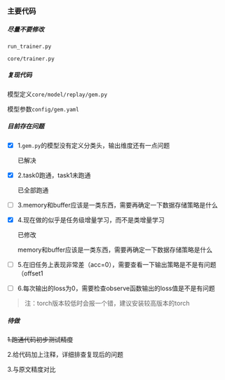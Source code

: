 ### 主要代码

##### 尽量不要修改

`run_trainer.py`

`core/trainer.py`

##### 复现代码

模型定义`core/model/replay/gem.py`

模型参数`config/gem.yaml`

##### 目前存在问题

- [x] 1.`gem.py`的模型没有定义分类头，输出维度还有一点问题

  已解决

- [x] 2.task0跑通，task1未跑通

  已全部跑通

- [ ] 3.memory和buffer应该是一类东西，需要再确定一下数据存储策略是什么

- [x] 4.现在做的似乎是任务级增量学习，而不是类增量学习

  已修改

  memory和buffer应该是一类东西，需要再确定一下数据存储策略是什么

- [ ] 5.在旧任务上表现非常差（acc=0），需要查看一下输出策略是不是有问题（offset1
- [ ] 6.每次输出的loss为0，需要检查observe函数输出的loss值是不是有问题



> 注：torch版本较低时会报一个错，建议安装较高版本的torch



##### 待做

~~1.跑通代码初步测试精度~~

2.给代码加上注释，详细排查复现后的问题

3.与原文精度对比